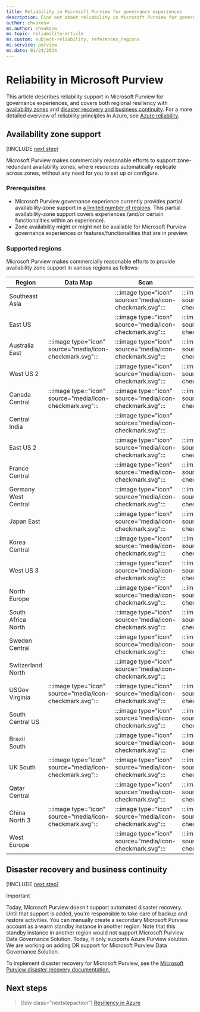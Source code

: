 ```yaml
---
title: Reliability in Microsoft Purview for governance experiences
description: Find out about reliability in Microsoft Purview for governance experiences
author: chvukosw
ms.author: chvukosw
ms.topic: reliability-article
ms.custom: subject-reliability, references_regions
ms.service: purview
ms.date: 01/24/2024
---
```


# Reliability in Microsoft Purview

This article describes reliability support in Microsoft Purview for governance experiences, and covers both regional resiliency with [availability zones](#availability-zone-support) and [disaster recovery and business continuity](#disaster-recovery-and-business-continuity). For a more detailed overview of reliability principles in Azure, see [Azure reliability](/azure/well-architected/reliability/).

## Availability zone support

[!INCLUDE [next step](includes/reliability-availability-zone-description-include.md)]

Microsoft Purview makes commercially reasonable efforts to support zone-redundant availability zones, where resources automatically replicate across zones, without any need for you to set up or configure.

### Prerequisites

- Microsoft Purview governance experience currently provides partial availability-zone support in [a limited number of regions](#supported-regions). This partial availability-zone support covers experiences (and/or certain functionalities within an experience).
- Zone availability might or might not be available for Microsoft Purview governance experiences or features/functionalities that are in preview.

### Supported regions

Microsoft Purview makes commercially reasonable efforts to provide availability zone support in various regions as follows:

| Region | Data Map  | Scan | Policy | Insights |
| ---     | ---      | ---  | ---    | ---     |
|Southeast Asia||:::image type="icon" source="media/icon-checkmark.svg":::|:::image type="icon" source="media/icon-checkmark.svg":::|:::image type="icon" source="media/icon-checkmark.svg":::|
|East US||:::image type="icon" source="media/icon-checkmark.svg":::|:::image type="icon" source="media/icon-checkmark.svg":::|:::image type="icon" source="media/icon-checkmark.svg":::|
|Australia East|:::image type="icon" source="media/icon-checkmark.svg":::|:::image type="icon" source="media/icon-checkmark.svg":::|:::image type="icon" source="media/icon-checkmark.svg"::: |:::image type="icon" source="media/icon-checkmark.svg":::|
|West US 2||:::image type="icon" source="media/icon-checkmark.svg":::|:::image type="icon" source="media/icon-checkmark.svg":::|:::image type="icon" source="media/icon-checkmark.svg":::|
|Canada Central|:::image type="icon" source="media/icon-checkmark.svg":::|:::image type="icon" source="media/icon-checkmark.svg":::|:::image type="icon" source="media/icon-checkmark.svg"::: |:::image type="icon" source="media/icon-checkmark.svg":::|
|Central India||:::image type="icon" source="media/icon-checkmark.svg":::||:::image type="icon" source="media/icon-checkmark.svg":::|
|East US 2||:::image type="icon" source="media/icon-checkmark.svg":::|:::image type="icon" source="media/icon-checkmark.svg":::|:::image type="icon" source="media/icon-checkmark.svg":::|
|France Central||:::image type="icon" source="media/icon-checkmark.svg":::|:::image type="icon" source="media/icon-checkmark.svg":::|:::image type="icon" source="media/icon-checkmark.svg":::|
|Germany West Central||:::image type="icon" source="media/icon-checkmark.svg":::|:::image type="icon" source="media/icon-checkmark.svg":::|:::image type="icon" source="media/icon-checkmark.svg":::|
|Japan East||:::image type="icon" source="media/icon-checkmark.svg":::|:::image type="icon" source="media/icon-checkmark.svg":::|:::image type="icon" source="media/icon-checkmark.svg":::|
|Korea Central||:::image type="icon" source="media/icon-checkmark.svg":::|:::image type="icon" source="media/icon-checkmark.svg":::|:::image type="icon" source="media/icon-checkmark.svg":::|
|West US 3||:::image type="icon" source="media/icon-checkmark.svg":::|:::image type="icon" source="media/icon-checkmark.svg":::|:::image type="icon" source="media/icon-checkmark.svg":::|
|North Europe||:::image type="icon" source="media/icon-checkmark.svg":::|:::image type="icon" source="media/icon-checkmark.svg":::|:::image type="icon" source="media/icon-checkmark.svg":::|
|South Africa North||:::image type="icon" source="media/icon-checkmark.svg":::|:::image type="icon" source="media/icon-checkmark.svg":::|:::image type="icon" source="media/icon-checkmark.svg":::|
|Sweden Central||:::image type="icon" source="media/icon-checkmark.svg":::|:::image type="icon" source="media/icon-checkmark.svg":::|:::image type="icon" source="media/icon-checkmark.svg"::: |
|Switzerland North||:::image type="icon" source="media/icon-checkmark.svg":::|||
|USGov Virginia|:::image type="icon" source="media/icon-checkmark.svg":::|:::image type="icon" source="media/icon-checkmark.svg":::|:::image type="icon" source="media/icon-checkmark.svg"::: |:::image type="icon" source="media/icon-checkmark.svg":::|
|South Central US||:::image type="icon" source="media/icon-checkmark.svg":::|:::image type="icon" source="media/icon-checkmark.svg":::|:::image type="icon" source="media/icon-checkmark.svg":::|
|Brazil South||:::image type="icon" source="media/icon-checkmark.svg":::|:::image type="icon" source="media/icon-checkmark.svg":::|:::image type="icon" source="media/icon-checkmark.svg":::|
|UK South|:::image type="icon" source="media/icon-checkmark.svg":::|:::image type="icon" source="media/icon-checkmark.svg":::|:::image type="icon" source="media/icon-checkmark.svg"::: |:::image type="icon" source="media/icon-checkmark.svg":::|
|Qatar Central||:::image type="icon" source="media/icon-checkmark.svg":::|:::image type="icon" source="media/icon-checkmark.svg":::|:::image type="icon" source="media/icon-checkmark.svg":::|
|China North 3|:::image type="icon" source="media/icon-checkmark.svg":::|:::image type="icon" source="media/icon-checkmark.svg":::|:::image type="icon" source="media/icon-checkmark.svg"::: |:::image type="icon" source="media/icon-checkmark.svg":::|
|West Europe||:::image type="icon" source="media/icon-checkmark.svg":::|:::image type="icon" source="media/icon-checkmark.svg":::|:::image type="icon" source="media/icon-checkmark.svg":::|

## Disaster recovery and business continuity

[!INCLUDE [next step](includes/reliability-disaster-recovery-description-include.md)]

>[!IMPORTANT]
>Today, Microsoft Purview doesn't support automated disaster recovery. Until that support is added, you're responsible to take care of backup and restore activities. You can manually create a secondary Microsoft Purview account as a warm standby instance in another region. Note that this standby instance in another region would not support Microsoft Purview Data Governance Solution. Today, it only supports Azure Purview solution. We are working on adding DR support for Microsoft Purview Data Governance Solution.

To implement disaster recovery for Microsoft Purview, see the [Microsoft Purview disaster recovery documentation.](/purview/disaster-recovery)

## Next steps

> [!div class="nextstepaction"]
> [Resiliency in Azure](/azure/well-architected/reliability/)
